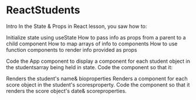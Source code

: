 # ReactStudents

Intro
In the State & Props in React lesson, you saw how to:

Initialize state using useState
How to pass info as props from a parent to a child component
How to map arrays of info to components
How to use function components to render info provided as props

Code the <App>App component to display a <Student>component for each student object in the studentsarray being held in state.
Code the <Student>component so that it:

Renders the student's name& bioproperties
Renders a <Score>component for each score object in the student's scoresproperty.
Code the <Score>component so that it renders the score object's date& scoreproperties.
